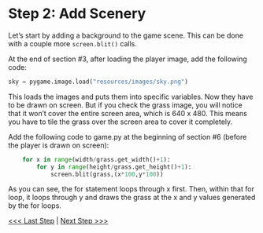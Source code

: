 # Step 2: Add Scenery

Let’s start by adding a background to the game scene. This can be done with a couple more `screen.blit()` calls.

At the end of section #3, after loading the player image, add the following code:

```python
sky = pygame.image.load("resources/images/sky.png")
```

This loads the images and puts them into specific variables. Now they have to be drawn on screen. But if you check the grass image, you will notice that it won’t cover the entire screen area, which is 640 x 480. This means you have to tile the grass over the screen area to cover it completely.

Add the following code to game.py at the beginning of section #6 (before the player is drawn on screen):

```python
    for x in range(width/grass.get_width()+1):
        for y in range(height/grass.get_height()+1):
            screen.blit(grass,(x*100,y*100))
```

As you can see, the for statement loops through x first.
Then, within that for loop, it loops through y and draws the grass at the x and y values generated by the for loops.

[<<< Last Step](./step1.md) | [Next Step >>>](./step3.md)
